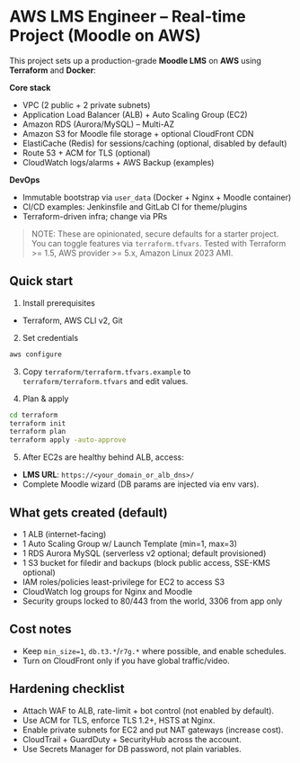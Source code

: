 # AWS LMS Engineer – Real-time Project (Moodle on AWS)

This project sets up a production-grade **Moodle LMS** on **AWS** using **Terraform** and **Docker**:

**Core stack**
- VPC (2 public + 2 private subnets)
- Application Load Balancer (ALB) + Auto Scaling Group (EC2)
- Amazon RDS (Aurora/MySQL) – Multi-AZ
- Amazon S3 for Moodle file storage + optional CloudFront CDN
- ElastiCache (Redis) for sessions/caching (optional, disabled by default)
- Route 53 + ACM for TLS (optional)
- CloudWatch logs/alarms + AWS Backup (examples)

**DevOps**
- Immutable bootstrap via `user_data` (Docker + Nginx + Moodle container)
- CI/CD examples: Jenkinsfile and GitLab CI for theme/plugins
- Terraform-driven infra; change via PRs

> NOTE: These are opinionated, secure defaults for a starter project. You can toggle features via `terraform.tfvars`.
> Tested with Terraform >= 1.5, AWS provider >= 5.x, Amazon Linux 2023 AMI.

## Quick start

1) Install prerequisites
- Terraform, AWS CLI v2, Git

2) Set credentials
```bash
aws configure
```

3) Copy `terraform/terraform.tfvars.example` to `terraform/terraform.tfvars` and edit values.

4) Plan & apply
```bash
cd terraform
terraform init
terraform plan
terraform apply -auto-approve
```

5) After EC2s are healthy behind ALB, access:
- **LMS URL**: `https://<your_domain_or_alb_dns>/`
- Complete Moodle wizard (DB params are injected via env vars).

## What gets created (default)
- 1 ALB (internet-facing)
- 1 Auto Scaling Group w/ Launch Template (min=1, max=3)
- 1 RDS Aurora MySQL (serverless v2 optional; default provisioned)
- 1 S3 bucket for filedir and backups (block public access, SSE-KMS optional)
- IAM roles/policies least-privilege for EC2 to access S3
- CloudWatch log groups for Nginx and Moodle
- Security groups locked to 80/443 from the world, 3306 from app only

## Cost notes
- Keep `min_size=1`, `db.t3.*`/`r7g.*` where possible, and enable schedules.
- Turn on CloudFront only if you have global traffic/video.

## Hardening checklist
- Attach WAF to ALB, rate-limit + bot control (not enabled by default).
- Use ACM for TLS, enforce TLS 1.2+, HSTS at Nginx.
- Enable private subnets for EC2 and put NAT gateways (increase cost).
- CloudTrail + GuardDuty + SecurityHub across the account.
- Use Secrets Manager for DB password, not plain variables.
